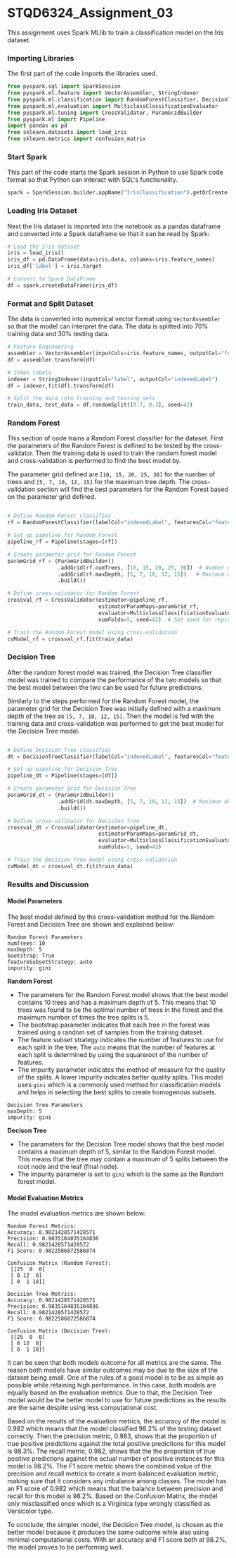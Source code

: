 # STQD6324_Assignment_03

This assignment uses Spark MLlib to train a classification model on the Iris dataset.

### Importing Libraries

The first part of the code imports the libraries used.

```python
from pyspark.sql import SparkSession
from pyspark.ml.feature import VectorAssembler, StringIndexer
from pyspark.ml.classification import RandomForestClassifier, DecisionTreeClassifier
from pyspark.ml.evaluation import MulticlassClassificationEvaluator
from pyspark.ml.tuning import CrossValidator, ParamGridBuilder
from pyspark.ml import Pipeline
import pandas as pd
from sklearn.datasets import load_iris
from sklearn.metrics import confusion_matrix

```

### Start Spark

This part of the code starts the Spark session in Python to use Spark code format so that Python can interact with SQL's functionality.

```python
spark = SparkSession.builder.appName("IrisClassification").getOrCreate()
```

### Loading Iris Dataset

Next the Iris dataset is imported into the notebook as a pandas dataframe and converted into a Spark dataframe so that it can be read by Spark:

```python
# Load the Iris dataset
iris = load_iris()
iris_df = pd.DataFrame(data=iris.data, columns=iris.feature_names)
iris_df['label'] = iris.target

# Convert to Spark DataFrame
df = spark.createDataFrame(iris_df)

```

### Format and Split Dataset

The data is converted into numerical vector format using `VectorAssembler` so that the model can interpret the data. The data is splitted into 70% training data and 30% testing data.

```python
# Feature Engineering
assembler = VectorAssembler(inputCols=iris.feature_names, outputCol="features")
df = assembler.transform(df)

# Index labels
indexer = StringIndexer(inputCol="label", outputCol="indexedLabel")
df = indexer.fit(df).transform(df)

# Split the data into training and testing sets
train_data, test_data = df.randomSplit([0.7, 0.3], seed=42)

```

### Random Forest

This section of code trains a Random Forest classifier for the dataset. First the parameters of the Random Forest is defined to be tested by the cross-validator. Then the training data is used to train the random forest model and cross-validation is performed to find the best model by.

The parameter grid defined are `[10, 15, 20, 25, 30]` for the number of trees and `[5, 7, 10, 12, 15]` for the maximum tree depth. The cross-validation section will find the best parameters for the Random Forest based on the parameter grid defined. 

```python

# Define Random Forest classifier
rf = RandomForestClassifier(labelCol="indexedLabel", featuresCol="features", seed=42)

# Set up pipeline for Random Forest
pipeline_rf = Pipeline(stages=[rf])

# Create parameter grid for Random Forest
paramGrid_rf = (ParamGridBuilder()
                .addGrid(rf.numTrees, [10, 15, 20, 25, 30])  # Number of trees in the forest
                .addGrid(rf.maxDepth, [5, 7, 10, 12, 15])   # Maximum depth of the tree
                .build())

# Define cross-validator for Random Forest
crossval_rf = CrossValidator(estimator=pipeline_rf,
                             estimatorParamMaps=paramGrid_rf,
                             evaluator=MulticlassClassificationEvaluator(labelCol="indexedLabel", metricName="accuracy"),
                             numFolds=5, seed=42)  # Set seed for reproducibility

# Train the Random Forest model using cross-validation
cvModel_rf = crossval_rf.fit(train_data)

```

### Decision Tree

After the random forest model was trained, the Decision Tree classifier model was trained to compare the performance of the two models so that the best model between the two can be used for future predictions.

Similarly to the steps performed for the Random Forest model, the parameter grid for the Decision Tree was initially defined with a maximum depth of the tree as `[5, 7, 10, 12, 15]`. Then the model is fed with the training data and cross-validation was performed to get the best model for the Decision Tree model.

```python

# Define Decision Tree classifier
dt = DecisionTreeClassifier(labelCol="indexedLabel", featuresCol="features", seed=42)

# Set up pipeline for Decision Tree
pipeline_dt = Pipeline(stages=[dt])

# Create parameter grid for Decision Tree
paramGrid_dt = (ParamGridBuilder()
                .addGrid(dt.maxDepth, [5, 7, 10, 12, 15])  # Maximum depth of the tree
                .build())

# Define cross-validator for Decision Tree
crossval_dt = CrossValidator(estimator=pipeline_dt,
                             estimatorParamMaps=paramGrid_dt,
                             evaluator=MulticlassClassificationEvaluator(labelCol="indexedLabel", metricName="accuracy"),
                             numFolds=5, seed=42)

# Train the Decision Tree model using cross-validation
cvModel_dt = crossval_dt.fit(train_data)
```

### Results and Discussion

#### Model Parameters

The best model defined by the cross-validation method for the Random Forest and Decision Tree are shown and explained below:

```
Random Forest Parameters
numTrees: 10
maxDepth: 5
bootstrap: True
featureSubsetStrategy: auto
impurity: gini
```

**Random Forest**
- The parameters for the Random Forest model shows that the best model contains 10 trees and has a maximum depth of 5. This means that 10 trees was found to be the optimal number of trees in the forest and the maximum number of times the tree splits is 5.
- The bootstrap parameter indicates that each tree in the forest was trained using a random set of samples from the training dataset.
- The feature subset strategy indicates the number of features to use for each split in the tree. The `auto` means that the number of features at each split is determined by using the squareroot of the number of features.
- The impurity parameter indicates the method of measure for the quality of the splits. A lower impurity indicates better quality splits. This model uses `gini` which is a commonly used method for classification models and helps in selecting the best splits to create homogenous subsets.

```
Decision Tree Parameters
maxDepth: 5
impurity: gini
```

**Decison Tree**
- The parameters for the Decision Tree model shows that the best model contains a maximum depth of 5, similar to the Random Forest model. This means that the tree may contain a maximum of 5 splits between the root node and the leaf (final node).
- The impurity parameter is set to `gini` which is the same as the Random forest model.

#### Model Evaluation Metrics

The model evaluation metrics are shown below:

```
Random Forest Metrics:
Accuracy: 0.9821428571428571
Precision: 0.9835164835164836
Recall: 0.9821428571428572
F1 Score: 0.9822586872586874

Confusion Matrix (Random Forest):
 [[25  0  0]
 [ 0 12  0]
 [ 0  1 18]]
```

```
Decision Tree Metrics:
Accuracy: 0.9821428571428571
Precision: 0.9835164835164836
Recall: 0.9821428571428572
F1 Score: 0.9822586872586874

Confusion Matrix (Decision Tree):
 [[25  0  0]
 [ 0 12  0]
 [ 0  1 18]]
```

It can be seen that both models outcome for all metrics are the same. The reason both models have similar outcomes may be due to the size of the dataset being small. One of the rules of a good model is to be as simple as possible while retaining high performance. In this case, both models are equally based on the evaluation metrics. Due to that, the Decision Tree model would be the better model to use for future predictions as the results are the same despite using less computational cost.

Based on the results of the evaluation metrics, the accuracy of the model is 0.982 which means that the model classified 98.2% of the testing dataset correctly.
Then the precision metric, 0.983, shows that the proportion of true positive predictions against the total positive predictions for this model is 98.3%.
The recall metric, 0.982, shows that the the proportion of true positive predictions against the actual number of positive instances for this model is 98.2%.
The F1 score metric shows the combined value of the precision and recall metrics to create a more balanced evaluation metric, making sure that it considers any imbalance among classes. The model has an F1 score of 0.982 which means that the balance between precision and recall for this model is 98.2%.
Based on the Confusion Matrix, the model only misclassified once which is a Virginica type wrongly classified as Versicolor type.

To conclude, the simpler model, the Decision Tree model, is chosen as the better model because it produces the same outcome while also using minimal computational costs. With an accuracy and F1 score both at 98.2%, the model proves to be performing well.
